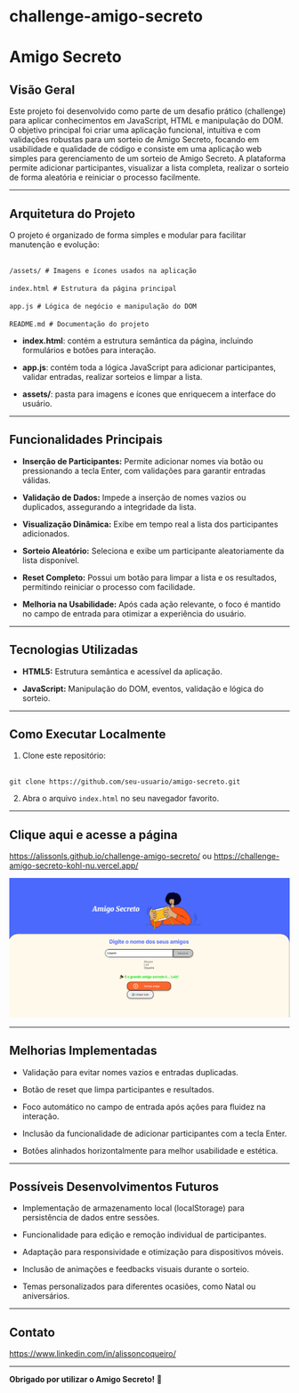 ﻿# challenge-amigo-secreto

# Amigo Secreto

  

## Visão Geral

  
  

Este projeto foi desenvolvido como parte de um desafio prático (challenge) para aplicar conhecimentos em JavaScript, HTML e manipulação do DOM. O objetivo principal foi criar uma aplicação funcional, intuitiva e com validações robustas para um sorteio de Amigo Secreto, focando em usabilidade e qualidade de código e consiste em uma aplicação web simples para gerenciamento de um sorteio de Amigo Secreto. A plataforma permite adicionar participantes, visualizar a lista completa, realizar o sorteio de forma aleatória e reiniciar o processo facilmente.

  

---

  

## Arquitetura do Projeto

  

O projeto é organizado de forma simples e modular para facilitar manutenção e evolução:

  

```

/assets/ # Imagens e ícones usados na aplicação

index.html # Estrutura da página principal

app.js # Lógica de negócio e manipulação do DOM

README.md # Documentação do projeto

```

  

-  **index.html**: contém a estrutura semântica da página, incluindo formulários e botões para interação.

-  **app.js**: contém toda a lógica JavaScript para adicionar participantes, validar entradas, realizar sorteios e limpar a lista.

-  **assets/**: pasta para imagens e ícones que enriquecem a interface do usuário.

  

---

  

## Funcionalidades Principais

  

-  **Inserção de Participantes:** Permite adicionar nomes via botão ou pressionando a tecla Enter, com validações para garantir entradas válidas.

-  **Validação de Dados:** Impede a inserção de nomes vazios ou duplicados, assegurando a integridade da lista.

-  **Visualização Dinâmica:** Exibe em tempo real a lista dos participantes adicionados.

-  **Sorteio Aleatório:** Seleciona e exibe um participante aleatoriamente da lista disponível.

-  **Reset Completo:** Possui um botão para limpar a lista e os resultados, permitindo reiniciar o processo com facilidade.

-  **Melhoria na Usabilidade:** Após cada ação relevante, o foco é mantido no campo de entrada para otimizar a experiência do usuário.

  

---

  

## Tecnologias Utilizadas

  

-  **HTML5:** Estrutura semântica e acessível da aplicação.

-  **JavaScript:** Manipulação do DOM, eventos, validação e lógica do sorteio.

  

---

  

## Como Executar Localmente

  

1. Clone este repositório:

```

git clone https://github.com/seu-usuario/amigo-secreto.git

```

2. Abra o arquivo `index.html` no seu navegador favorito.

  

---

  

## Clique aqui e acesse a página

  

https://alissonls.github.io/challenge-amigo-secreto/   ou    https://challenge-amigo-secreto-kohl-nu.vercel.app/

![alt text](image-1.png)

  
  

---

  

## Melhorias Implementadas

  

- Validação para evitar nomes vazios e entradas duplicadas.

- Botão de reset que limpa participantes e resultados.

- Foco automático no campo de entrada após ações para fluidez na interação.

- Inclusão da funcionalidade de adicionar participantes com a tecla Enter.

- Botões alinhados horizontalmente para melhor usabilidade e estética.

  

---

  

## Possíveis Desenvolvimentos Futuros

  

- Implementação de armazenamento local (localStorage) para persistência de dados entre sessões.

- Funcionalidade para edição e remoção individual de participantes.

- Adaptação para responsividade e otimização para dispositivos móveis.

- Inclusão de animações e feedbacks visuais durante o sorteio.

- Temas personalizados para diferentes ocasiões, como Natal ou aniversários.

  

---

  

## Contato

 https://www.linkedin.com/in/alissoncoqueiro/


  

---

  


**Obrigado por utilizar o Amigo Secreto!** 🎉
